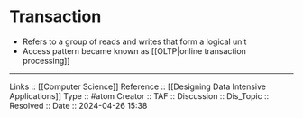 # Transaction

- Refers to a group of reads and writes that form a logical unit
- Access pattern became known as [[OLTP|online transaction processing]]

---
Links :: [[Computer Science]]
Reference :: [[Designing Data Intensive Applications]]
Type :: #atom
Creator ::
TAF ::
Discussion ::
Dis_Topic :: 
Resolved ::
Date :: 2024-04-26 15:38
